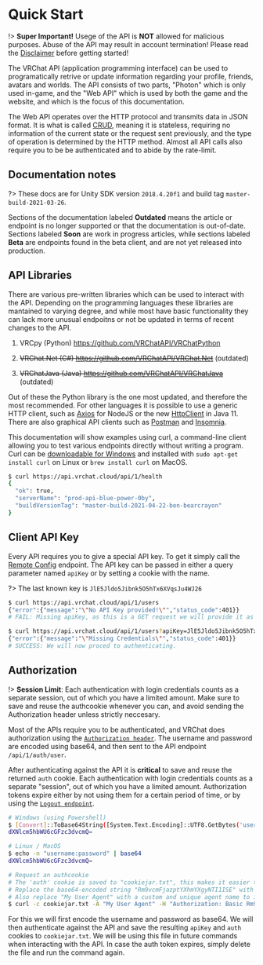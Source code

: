 # Quick Start

!> **Super Important!** Usege of the API is **NOT** allowed for malicious purposes. Abuse of the API may result in account termination! Please read the [Disclaimer](/README?id=disclaimer) before getting started!

The VRChat API (application programming interface) can be used to programatically retrive or update information regarding your profile, friends, avatars and worlds. The API consists of two parts, "Photon" which is only used in-game, and the "Web API" which is used by both the game and the website, and which is the focus of this documentation.

The Web API operates over the HTTP protocol and transmits data in JSON format. It is what is called [CRUD](https://en.wikipedia.org/wiki/Create,_read,_update_and_delete), meaning it is stateless, requiring no information of the current state or the request sent previously, and the type of operation is determined by the HTTP method. Almost all API calls also require you to be be authenticated and to abide by the rate-limit.

## Documentation notes

?> These docs are for Unity SDK version `2018.4.20f1` and build tag `master-build-2021-03-26`.

Sections of the documentation labeled **Outdated** means the article or endpoint is no longer supported or that the documentation is out-of-date. Sections labeled **Soon** are work in progress articles, while sections labeled **Beta** are endpoints found in the beta client, and are not yet released into production.

## API Libraries

There are various pre-written libraries which can be used to interact with the API. Depending on the programming languages these libraries are mantained to varying degree, and while most have basic functionality they can lack more unusual endpoitns or not be updated in terms of recent changes to the API.

1. VRCpy (Python) https://github.com/VRChatAPI/VRChatPython

2. ~~VRChat.Net (C#) https://github.com/VRChatAPI/VRChat.Net~~ (outdated)

3. ~~VRChatJava (Java) https://github.com/VRChatAPI/VRChatJava~~ (outdated)

Out of these the Python library is the one most updated, and therefore the most recommended. For other languages it is possible to use a generic HTTP client, such as [Axios](https://github.com/axios/axios) for NodeJS or the new [HttpClient](https://dzone.com/articles/java-11-standardized-http-client-api) in Java 11. There are also graphical API clients such as [Postman](https://www.postman.com/downloads/) and [Insomnia](https://insomnia.rest/download).

This documentation will show examples using curl, a command-line client allowing you to test various endpoints directly without writing a program. Curl can be [downloadable for Windows](https://curl.se/windows/) and installed with `sudo apt-get install curl` on Linux or `brew install curl` on MacOS.

```bash
$ curl https://api.vrchat.cloud/api/1/health
{
  "ok": true,
  "serverName": "prod-api-blue-power-0by",
  "buildVersionTag": "master-build-2021-04-22-ben-bearcrayon"
}
```

## Client API Key

Every API requires you to give a special API key. To get it simply call the [Remote Config](/SystemAPI/Config.md) endpoint. The API key can be passed in either a query parameter named `apiKey` or by setting a cookie with the name.

?> The last known key is `JlE5Jldo5Jibnk5O5hTx6XVqsJu4WJ26`

```bash
$ curl https://api.vrchat.cloud/api/1/users
{"error":{"message":"\"No API Key provided!\"","status_code":401}}
# FAIL: Missing apiKey, as this is a GET request we will provide it as a URL parameter.

$ curl https://api.vrchat.cloud/api/1/users?apiKey=JlE5Jldo5Jibnk5O5hTx6XVqsJu4WJ26
{"error":{"message":"\"Missing Credentials\"","status_code":401}}
# SUCCESS: We will now proced to authenticating.
```

## Authorization

!> **Session Limit**: Each authentication with login credentials counts as a separate session, out of which you have a limited amount. Make sure to save and reuse the authcookie whenever you can, and avoid sending the Authorization header unless strictly neccesary.

Most of the APIs require you to be authenticated, and VRChat does authorization using the [`Authorization header`](https://developer.mozilla.org/en-US/docs/Web/HTTP/Headers/Authorization). The username and password are encoded using base64, and then sent to the API endpoint `/api/1/auth/user`.

After authenticating against the API it is **critical** to save and reuse the returned `auth` cookie. Each authentication with login credentials counts as a separate "session", out of which you have a limited amount. Authorization tokens expire either by not using them for a certain period of time, or by using the [`Logout endpoint`](/UserAPI/Logout.md).

```bash
# Windows (using Powershell)
$ [Convert]::ToBase64String([System.Text.Encoding]::UTF8.GetBytes('username:password'))
dXNlcm5hbWU6cGFzc3dvcmQ=

# Linux / MacOS
$ echo -n "username:password" | base64
dXNlcm5hbWU6cGFzc3dvcmQ=

# Request an authcookie
# The 'auth' cookie is saved to "cookiejar.txt", this makes it easier to re-use in future commands.
# Replace the base64-encoded string "Rm9vcmFjazptYXhmYXgyNTI1ISE" with the one generated in one of the previous commands.
# Also replace "My User Agent" with a custom and unique agent name to identify yourself!
$ curl -c cookiejar.txt -A "My User Agent" -H "Authorization: Basic Rm9vcmFjazptYXhmYXgyNTI1ISE=" https://api.vrchat.cloud/api/1/auth/user
```

For this we will first encode the username and password as base64. We will then authenticate against the API and save the resulting `apiKey` and `auth` cookies to `cookiejar.txt`. We will be using this file in future commands when interacting with the API. In case the auth token expires, simply delete the file and run the command again.
